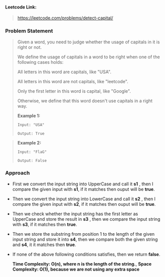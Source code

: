 #### Leetcode Link: 

> https://leetcode.com/problems/detect-capital/

### Problem Statement

> Given a word, you need to judge whether the usage of capitals in it is right or not.
>
> We define the usage of capitals in a word to be right when one of the following cases holds:
>
> All letters in this word are capitals, like "USA".
>
> All letters in this word are not capitals, like "leetcode".
>
> Only the first letter in this word is capital, like "Google".
>
> Otherwise, we define that this word doesn't use capitals in a right way.
>
> **Example 1:**
>
> ```
> Input: "USA"
> 
> Output: True

>
> **Example 2:**
>
> ```
> Input: "FlaG"
> 
> Output: False
>
> ```

### Approach

* First we convert the input string into UpperCase and call it **s1** , then I compare the given input with **s1**, if it matches then ouput will be **true**.

* Then we convert the input string into LowerCase and call it **s2** , then I compare the given input with **s2**, if it matches then ouput will be **true**.

* Then we check whether the input string has the first letter as UpperCase and store the result in **s3** , then we compare the input string with **s3**, if it matches then **true**.

* Then we store the substring from position 1 to the length of the given input string and store it into **s4**, then we compare both the given string and **s4**, it it matches then **true**.

* If none of the above following conditions satisfies, then we return **false**.

  **Time Complexity: O(n), where n is the length of the string.**, 
  **Space Complexity: O(1), because we are not using any extra space**

